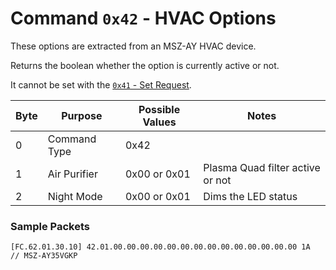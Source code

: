 # Command `0x42` - HVAC Options

These options are extracted from an MSZ-AY HVAC device.

Returns the boolean whether the option is currently active or not.

It cannot be set with the [`0x41` - Set Request](../0x41-set-request).

| Byte | Purpose           | Possible Values     | Notes                                    |
|------|-------------------|---------------------|------------------------------------------|
| 0    | Command Type      | 0x42                |                                          |
| 1    | Air Purifier      | 0x00 or 0x01        | Plasma Quad filter active or not         |
| 2    | Night Mode        | 0x00 or 0x01        | Dims the LED status                      |


### Sample Packets

```
[FC.62.01.30.10] 42.01.00.00.00.00.00.00.00.00.00.00.00.00.00.00 1A  // MSZ-AY35VGKP
```